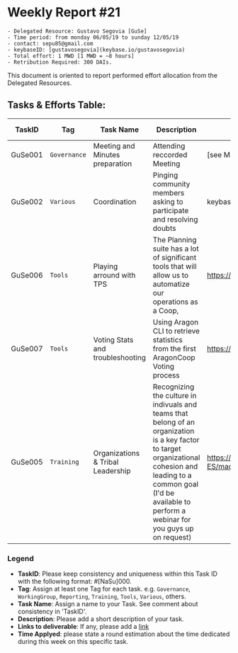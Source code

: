 # Weekly Report #21

```
- Delegated Resource: Gustavo Segovia [GuSe]
- Time period: from monday 06/05/19 to sunday 12/05/19
- contact: sepu85@gmail.com
- keybaseID: [gustavosegovia](keybase.io/gustavosegovia)
- Total effort: 1 MWD [1 MWD = ~8 hours]
- Retribution Required: 300 DAIs.
```

This document is oriented to report performed effort allocation from the Delegated Resources.  

## Tasks & Efforts Table:

| TaskID | Tag | Task Name | Description | Links to deliverable | Time applied |  Token Requested |
|---|---|---|---|---|---|---|
| GuSe001  | `Governance` | Meeting and Minutes preparation | Attending reccorded Meeting | [see Mom repository] | 1h | DAI |
| GuSe002 | `Various` | Coordination | Pinging community members asking to participate and resolving doubts | keybase chats and jitsi | 3h | DAI |
| GuSe006 | `Tools` | Playing arround with TPS | The Planning suite has a lot of significant tools that will allow us to automatize our operations as a Coop,  | https://github.com/AutarkLabs/planning-suite/issues/905 | 1h | DAI |
| GuSe007 | `Tools` | Voting Stats and troubleshooting | Using Aragon CLI to retrieve statistics from the first AragonCoop Voting process | https://github.com/aragoncoop/ACGP/tree/master/vote_stats | 3h | DAI |
| GuSe005 | `Training` | Organizations & Tribal Leadership | Recognizing the culture in indivuals and teams that belong of an organization is a key factor to target organizational cohesion and leading to a common goal (I'd be available to perform a webinar for you guys up on request) | https://www.meetup.com/es-ES/madriagil/events/260708120/ | 2h | DAI |


### Legend
- **TaskID**: Please keep consistency and uniqueness within this Task ID with the following format: #[NaSu]000. 
- **Tag**: Assign at least one Tag for each task. e.g. `Governance`, `WorkingGroup`, `Reporting`, `Training`, `Tools`, `Various`, others.
- **Task Name**: Assign a name to your Task. See comment about consistency in 'TaskID'.
- **Description**: Please add a short description of your task.
- **Links to deliverable**: If any, please add a [link](#linkurl)
- **Time Applyed**: please state a round estimation about the time dedicated during this week on this specific task.

